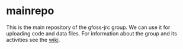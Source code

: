 mainrepo
========

This is the main repository of the gfoss-jrc group. We can use it for uploading code and data files. For information about the group and its activities see the [wiki](https://github.com/gfoss-jrc/mainrepo/wiki).
